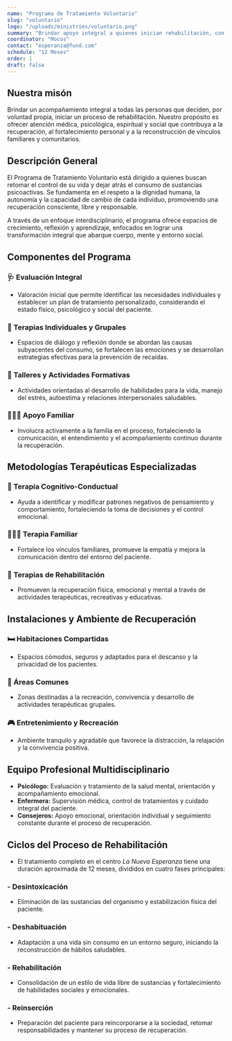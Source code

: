 ```yaml
---
name: "Programa de Tratamiento Voluntario"
slug: "voluntario"
logo: "/uploads/ministries/voluntario.png"
summary: "Brindar apoyo integral a quienes inician rehabilitación, con atención médica, psicológica, espiritual y social para facilitar la recuperación."
coordinator: "Mocos"
contact: "esperanza@fund.com"
schedule: "12 Meses"
order: 1
draft: false
---
```


## Nuestra misón

Brindar un acompañamiento integral a todas las personas que deciden, por voluntad propia, iniciar un proceso de rehabilitación. Nuestro propósito es ofrecer atención médica, psicológica, espiritual y social que contribuya a la recuperación, al fortalecimiento personal y a la reconstrucción de vínculos familiares y comunitarios.

## Descripción General

El Programa de Tratamiento Voluntario está dirigido a quienes buscan retomar el control de su vida y dejar atrás el consumo de sustancias psicoactivas. Se fundamenta en el respeto a la dignidad humana, la autonomía y la capacidad de cambio de cada individuo, promoviendo una recuperación consciente, libre y responsable.

A través de un enfoque interdisciplinario, el programa ofrece espacios de crecimiento, reflexión y aprendizaje, enfocados en lograr una transformación integral que abarque cuerpo, mente y entorno social.

## Componentes del Programa

### 🩺 Evaluación Integral
- Valoración inicial que permite identificar las necesidades individuales y establecer un plan de tratamiento personalizado, considerando el estado físico, psicológico y social del paciente.

### 💬 Terapias Individuales y Grupales
- Espacios de diálogo y reflexión donde se abordan las causas subyacentes del consumo, se fortalecen las emociones y se desarrollan estrategias efectivas para la prevención de recaídas.

### 🧠 Talleres y Actividades Formativas
- Actividades orientadas al desarrollo de habilidades para la vida, manejo del estrés, autoestima y relaciones interpersonales saludables.

### 👨‍👩‍👧 Apoyo Familiar
- Involucra activamente a la familia en el proceso, fortaleciendo la comunicación, el entendimiento y el acompañamiento continuo durante la recuperación.

## Metodologías Terapéuticas Especializadas

### 🧩 Terapia Cognitivo-Conductual
- Ayuda a identificar y modificar patrones negativos de pensamiento y comportamiento, fortaleciendo la toma de decisiones y el control emocional.

### 👨‍👩‍👧 Terapia Familiar
- Fortalece los vínculos familiares, promueve la empatía y mejora la comunicación dentro del entorno del paciente.

### 💚 Terapias de Rehabilitación
- Promueven la recuperación física, emocional y mental a través de actividades terapéuticas, recreativas y educativas.

## Instalaciones y Ambiente de Recuperación

### 🛏️ Habitaciones Compartidas
- Espacios cómodos, seguros y adaptados para el descanso y la privacidad de los pacientes.

### 🧩 Áreas Comunes
- Zonas destinadas a la recreación, convivencia y desarrollo de actividades terapéuticas grupales.

### 🎮 Entretenimiento y Recreación
- Ambiente tranquilo y agradable que favorece la distracción, la relajación y la convivencia positiva.

## Equipo Profesional Multidisciplinario
- **Psicólogo:** Evaluación y tratamiento de la salud mental, orientación y acompañamiento emocional.
- **Enfermera:** Supervisión médica, control de tratamientos y cuidado integral del paciente.
- **Consejeros:** Apoyo emocional, orientación individual y seguimiento constante durante el proceso de recuperación.

## Ciclos del Proceso de Rehabilitación
- El tratamiento completo en el centro *La Nueva Esperanza* tiene una duración aproximada de 12 meses, divididos en cuatro fases principales:

### - Desintoxicación
- Eliminación de las sustancias del organismo y estabilización física del paciente.
### - Deshabituación
- Adaptación a una vida sin consumo en un entorno seguro, iniciando la reconstrucción de hábitos saludables.
### - Rehabilitación
- Consolidación de un estilo de vida libre de sustancias y fortalecimiento de habilidades sociales y emocionales.
### - Reinserción
- Preparación del paciente para reincorporarse a la sociedad, retomar responsabilidades y mantener su proceso de recuperación.
